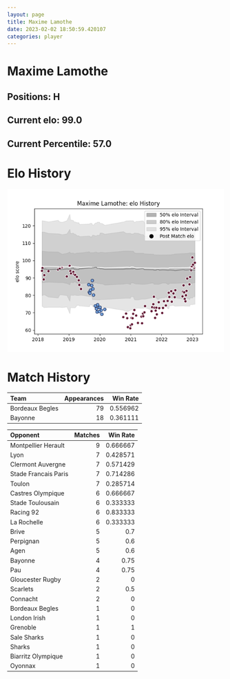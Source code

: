 ```yaml
---  
layout: page  
title: Maxime Lamothe  
date: 2023-02-02 18:50:59.420107  
categories: player  
---
```

# Maxime Lamothe

## Positions: H

## Current elo: 99.0

## Current Percentile: 57.0

# Elo History


![elo history](history_MaximeLamothe.png)
# Match History


| Team            |   Appearances |   Win Rate |
|:----------------|--------------:|-----------:|
| Bordeaux Begles |            79 |   0.556962 |
| Bayonne         |            18 |   0.361111 |

| Opponent             |   Matches |   Win Rate |
|:---------------------|----------:|-----------:|
| Montpellier Herault  |         9 |   0.666667 |
| Lyon                 |         7 |   0.428571 |
| Clermont Auvergne    |         7 |   0.571429 |
| Stade Francais Paris |         7 |   0.714286 |
| Toulon               |         7 |   0.285714 |
| Castres Olympique    |         6 |   0.666667 |
| Stade Toulousain     |         6 |   0.333333 |
| Racing 92            |         6 |   0.833333 |
| La Rochelle          |         6 |   0.333333 |
| Brive                |         5 |   0.7      |
| Perpignan            |         5 |   0.6      |
| Agen                 |         5 |   0.6      |
| Bayonne              |         4 |   0.75     |
| Pau                  |         4 |   0.75     |
| Gloucester Rugby     |         2 |   0        |
| Scarlets             |         2 |   0.5      |
| Connacht             |         2 |   0        |
| Bordeaux Begles      |         1 |   0        |
| London Irish         |         1 |   0        |
| Grenoble             |         1 |   1        |
| Sale Sharks          |         1 |   0        |
| Sharks               |         1 |   0        |
| Biarritz Olympique   |         1 |   0        |
| Oyonnax              |         1 |   0        |